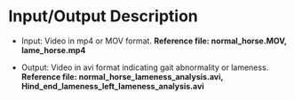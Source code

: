 # Input/Output Description

- Input: Video in mp4 or MOV format. **__Reference file: normal_horse.MOV, lame_horse.mp4__**

- Output: Video in avi format indicating gait abnormality or lameness. **__Reference file: normal_horse_lameness_analysis.avi,  Hind_end_lameness_left_lameness_analysis.avi__**
